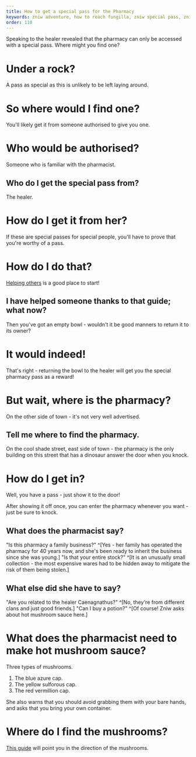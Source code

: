 ```yaml
---
title: How to get a special pass for the Pharmacy
keywords: zniw adventure, how to reach fungilla, zniw special pass, zniw pharmacy
order: 110
---
```


Speaking to the healer revealed that the pharmacy can only be accessed with a special pass. Where might you find one?

# Under a rock?
A pass as special as this is unlikely to be left laying around.

# So where would I find one?
You'll likely get it from someone authorised to give you one.

# Who would be authorised?
Someone who is familiar with the pharmacist.

## Who do I get the special pass from?
The healer.

# How do I get it from her?
If these are special passes for special people, you'll have to prove that you're worthy of a pass.

# How do I do that?
[Helping others](cold.md) is a good place to start!

## I have helped someone thanks to that guide; what now?
Then you've got an empty bowl - wouldn't it be good manners to return it to its owner?

# It would indeed!
That's right - returning the bowl to the healer will get you the special pharmacy pass as a reward!

# But wait, where is the pharmacy?
On the other side of town - it's not very well advertised.

## Tell me where to find the pharmacy.
On the cool shade street, east side of town - the pharmacy is the only building on this street that has a dinosaur answer the door when you knock.

# How do I get in?
Well, you have a pass - just show it to the door!

After showing it off once, you can enter the pharmacy whenever you want - just be sure to knock.

## What does the pharmacist say?
"Is this pharmacy a family business?" ^[Yes - her family has operated the pharmacy for 40 years now, and she's been ready to inherit the business since she was young.]
"Is that your entire stock?" ^[It is an unusually small collection - the most expensive wares had to be hidden away to mitigate the risk of them being stolen.]

## What else did she have to say?
"Are you related to the healer Caenagnathus?" ^[No, they're from different clans and just good friends.]
"Can I buy a potion?" ^[Of course! Zniw asks about hot mushroom sauce here.]

# What does the pharmacist need to make hot mushroom sauce?
Three types of mushrooms.
1) The blue azure cap.
2) The yellow sulforous cap.
3) The red vermillion cap.

She also warns that you should avoid grabbing them with your bare hands, and asks that you bring your own container.

# Where do I find the mushrooms?
[This guide](caps.md) will point you in the direction of the mushrooms.